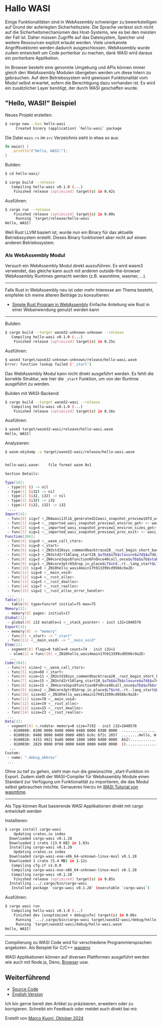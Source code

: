 # Hallo WASI
Einige Funktionalitäten sind in WebAssembly schwieriger zu bewerkstelligen auf Grund der auferlegten Sicherheitsziele. Die Sprache verlässt sich nicht auf die Sicherheitsmechanismen des Host-Systems, wie es bei den meisten der Fall ist. Daher müssen Zugriffe auf das Dateisystem, Speicher und weitere Ressourcen explizit erlaubt werden. Viele unerkannte Angriffsvektoren werden dadurch ausgeschlossen.
WebAssembly wurde zudem entwickelt um Code portierbar zu machen, dank WASI wird daraus ein portierbare Applikation.

Im Browser besteht eine genormte Umgebung und APIs können immer gleich den WebAssembly Modulen übergeben werden um diese Intern zu gebrauchen. Auf dem Betriebssystem wird gewissen Funktionalität vom Modul selbst erwartet, sofern die Berechtigung dazu vorhanden ist. Es wird ein zusätzlicher Layer benötigt, der durch WASI geschaffen wurde.

##  "Hello, WASI!" Beispiel
Neues Projekt erstellen:

```bash
$ cargo new --bin hello-wasi
     Created binary (application) `hello-wasi` package
```

Die Datei `main.rs` im `src` Verzeichnis sieht in etwa so aus:

```rust
fn main() {
    println!("Hello, WASI!");
}
```

Builden:

```bash
$ cd hello-wasi/

$ cargo build --release
   Compiling hello-wasi v0.1.0 (...)
    Finished release [optimized] target(s) in 0.42s
```

Ausführen:

```bash
$ cargo run --release
    Finished release [optimized] target(s) in 0.00s
     Running `target/release/hello-wasi`
Hello, WASI!
```

Weil Rust LLVM basiert ist, wurde nun ein Binary für das aktuelle Betriebssystem erstellt. Dieses Binary funktioniert aber nicht auf einem anderen Betriebssystem.

### Als WebAssembly Modul
Versuch ein WebAssembly Modul direkt auszuführen. Es wird wasm3 verwendet, das gleiche kann auch mit anderen outside-the-browser WebAssembly Runtimes gemacht werden (z.B. wasmtime, wasmer, ...).

---

Falls Rust in WebAssembly neu ist oder mehr Interesse am Thema besteht, empfehle ich meine älteren Beiträge zu konsultieren:
* [Simple Rust Program in WebAssembly](https://medium.com/webassembly/simple-rust-program-in-webassembly-8561efd81b9f) Einfache Anleitung wie Rust in einer Webanwendung genutzt werden kann

---

Builden:

```bash
$ cargo build --target wasm32-unknown-unknown --release
   Compiling hello-wasi v0.1.0 (...)
    Finished release [optimized] target(s) in 0.25s
```

Ausführen:

```bash
$ wasm3 target/wasm32-unknown-unknown/release/hello-wasi.wasm
Error: function lookup failed ('_start')
```

Das WebAssembly Modul kann nicht direkt ausgeführt werden. Es fehlt die korrekte Struktur, wie hier die `_start` Funktion, um von der Runtime ausgeführt zu werden.

Builden mit WASI-Backend:

```bash
$ cargo build --target wasm32-wasi --release
   Compiling hello-wasi v0.1.0 (...)
    Finished release [optimized] target(s) in 0.16s
```

Ausführen:

```bash
$ wasm3 target/wasm32-wasi/release/hello-wasi.wasm
Hello, WASI!
```

Analysieren:

```bash
$ wasm-objdump -x target/wasm32-wasi/release/hello-wasi.wasm


hello-wasi.wasm:	file format wasm 0x1

Section Details:

Type[18]:
 - type[0] () -> nil
 - type[1] (i32) -> nil
 - type[2] (i32, i32) -> nil
 - type[3] (i32) -> i32
 - type[4] (i32, i32) -> i32
 ....
Import[4]:
 - func[0] sig=7 <_ZN4wasi13lib_generated22wasi_snapshot_preview18fd_write17haeb8e9d471da6707E> <- wasi_snapshot_preview1.fd_write
 - func[1] sig=4 <__imported_wasi_snapshot_preview1_environ_get> <- wasi_snapshot_preview1.environ_get
 - func[2] sig=4 <__imported_wasi_snapshot_preview1_environ_sizes_get> <- wasi_snapshot_preview1.environ_sizes_get
 - func[3] sig=1 <__imported_wasi_snapshot_preview1_proc_exit> <- wasi_snapshot_preview1.proc_exit
Function[204]:
 - func[4] sig=0 <__wasm_call_ctors>
 - func[5] sig=0 <_start>
 - func[6] sig=1 <_ZN3std10sys_common9backtrace28__rust_begin_short_backtrace17h90275821610c977eE>
 - func[7] sig=3 <_ZN3std2rt10lang_start28_$u7b$$u7b$closure$u7d$$u7d$17h077ef646d308a78dE>
 - func[8] sig=3 <_ZN4core3ops8function6FnOnce40call_once$u7b$$u7b$vtable.shim$u7d$$u7d$17h7be2897f107f95f6E>
 - func[9] sig=1 <_ZN4core3ptr85drop_in_place$LT$std..rt..lang_start$LT$$LP$$RP$$GT$..$u7b$$u7b$closure$u7d$$u7d$$GT$17hd02ca6a3ba2a3b9bE>
 - func[10] sig=0 <_ZN10hello_wasi4main17h913399cd9566c9a2E>
 - func[11] sig=8 <__main_void>
 - func[12] sig=4 <__rust_alloc>
 - func[13] sig=5 <__rust_dealloc>
 - func[14] sig=7 <__rust_realloc>
 - func[15] sig=2 <__rust_alloc_error_handler>
 ...
Table[1]:
 - table[0] type=funcref initial=75 max=75
Memory[1]:
 - memory[0] pages: initial=17
Global[1]:
 - global[0] i32 mutable=1 <__stack_pointer> - init i32=1048576
Export[3]:
 - memory[0] -> "memory"
 - func[5] <_start> -> "_start"
 - func[11] <__main_void> -> "__main_void"
Elem[1]:
 - segment[0] flags=0 table=0 count=74 - init i32=1
  - elem[1] = func[10] <_ZN10hello_wasi4main17h913399cd9566c9a2E>
  ...
Code[204]:
 - func[4] size=2 <__wasm_call_ctors>
 - func[5] size=68 <_start>
 - func[6] size=11 <_ZN3std10sys_common9backtrace28__rust_begin_short_backtrace17h90275821610c977eE>
 - func[7] size=15 <_ZN3std2rt10lang_start28_$u7b$$u7b$closure$u7d$$u7d$17h077ef646d308a78dE>
 - func[8] size=15 <_ZN4core3ops8function6FnOnce40call_once$u7b$$u7b$vtable.shim$u7d$$u7d$17h7be2897f107f95f6E>
 - func[9] size=2 <_ZN4core3ptr85drop_in_place$LT$std..rt..lang_start$LT$$LP$$RP$$GT$..$u7b$$u7b$closure$u7d$$u7d$$GT$17hd02ca6a3ba2a3b9bE>
 - func[10] size=82 <_ZN10hello_wasi4main17h913399cd9566c9a2E>
 - func[11] size=70 <__main_void>
 - func[12] size=19 <__rust_alloc>
 - func[13] size=15 <__rust_dealloc>
 - func[14] size=23 <__rust_realloc>
 ...
Data[2]:
 - segment[0] <.rodata> memory=0 size=7192 - init i32=1048576
  - 0100000: 0200 0000 0400 0000 0400 0000 0300 0000  ................
  - 0100010: 0400 0000 0400 0000 4865 6c6c 6f2c 2057  ........Hello, W
  - 0100020: 4153 4921 0a00 0000 1800 1000 0d00 0000  ASI!............
  - 0100030: 2829 0000 0f00 0000 0400 0000 0400 0000  ()..............
  ...
Custom:
 - name: ".debug_abbrev"
 ...

```

Ohne zu tief zu gehen, sieht man nun die gewünschte _start-Funktion im Export. Zudem stellt der WASI-Compiler für WebAssembly Module einen Standard zur Verfügung um Funktionalität zu importieren, die das Modul selbst gebrauchen möchte. Genaueres hierzu im [WASI Tutorial von wasmtime](https://github.com/bytecodealliance/wasmtime/blob/main/docs/WASI-tutorial.md#web-assembly-text-example).

---

Als Tipp können Rust basierende WASI Applikationen direkt mit cargo entwickelt werden

Installieren:

```bash
$ cargo install cargo-wasi
    Updating crates.io index
  Downloaded cargo-wasi v0.1.28
  Downloaded 1 crate (13.9 KB) in 1.03s
  Installing cargo-wasi v0.1.28
    Updating crates.io index
  Downloaded cargo-wasi-exe-x86_64-unknown-linux-musl v0.1.28
  Downloaded 1 crate (5.4 MB) in 3.12s
   Compiling cfg-if v1.0.0
   Compiling cargo-wasi-exe-x86_64-unknown-linux-musl v0.1.28
   Compiling cargo-wasi v0.1.28
    Finished release [optimized] target(s) in 9.85s
  Installing .../.cargo/bin/cargo-wasi
   Installed package `cargo-wasi v0.1.28` (executable `cargo-wasi`)
```

Ausführen:

```bash
$ cargo wasi run
   Compiling hello-wasi v0.1.0 (...)
    Finished dev [unoptimized + debuginfo] target(s) in 0.06s
     Running `.../.cargo/bin/cargo-wasi target/wasm32-wasi/debug/hello-wasi.wasm`
     Running `target/wasm32-wasi/debug/hello-wasi.wasm`
Hello, WASI!
```

---

Compilierung zu WASI Code wird für verschiedene Programmiersprachen angeboten. Als Beispiel für C/C++ [wasienv](https://github.com/wasienv/wasienv)

WASI Applikationen können auf diversen Plattformen ausgeführt werden wie auch mit Node.js, Deno, [Browser](https://dev.to/ndesmic/building-a-minimal-wasi-polyfill-for-browsers-4nel) usw.

## Weiterführend
* [Source Code](https://github.com/marcokuoni/public_doc/tree/main/essays/14_hello_wasi)
* [English Version](https://github.com/marcokuoni/public_doc/tree/main/essays/14_hello_wasi/README.md)

Ich bin gerne bereit den Artikel zu präzisieren, erweitern oder zu korrigieren. Schreibt ein Feedback oder meldet euch direkt bei mir.

Erstellt von [Marco Kuoni, Oktober 2024](https://marcokuoni.ch)

